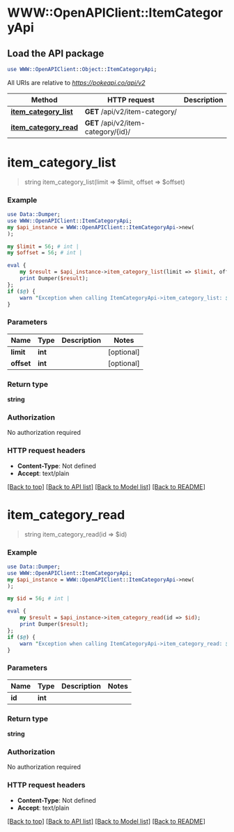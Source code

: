 # WWW::OpenAPIClient::ItemCategoryApi

## Load the API package
```perl
use WWW::OpenAPIClient::Object::ItemCategoryApi;
```

All URIs are relative to *https://pokeapi.co/api/v2*

Method | HTTP request | Description
------------- | ------------- | -------------
[**item_category_list**](ItemCategoryApi.md#item_category_list) | **GET** /api/v2/item-category/ | 
[**item_category_read**](ItemCategoryApi.md#item_category_read) | **GET** /api/v2/item-category/{id}/ | 


# **item_category_list**
> string item_category_list(limit => $limit, offset => $offset)



### Example
```perl
use Data::Dumper;
use WWW::OpenAPIClient::ItemCategoryApi;
my $api_instance = WWW::OpenAPIClient::ItemCategoryApi->new(
);

my $limit = 56; # int | 
my $offset = 56; # int | 

eval {
    my $result = $api_instance->item_category_list(limit => $limit, offset => $offset);
    print Dumper($result);
};
if ($@) {
    warn "Exception when calling ItemCategoryApi->item_category_list: $@\n";
}
```

### Parameters

Name | Type | Description  | Notes
------------- | ------------- | ------------- | -------------
 **limit** | **int**|  | [optional] 
 **offset** | **int**|  | [optional] 

### Return type

**string**

### Authorization

No authorization required

### HTTP request headers

 - **Content-Type**: Not defined
 - **Accept**: text/plain

[[Back to top]](#) [[Back to API list]](../README.md#documentation-for-api-endpoints) [[Back to Model list]](../README.md#documentation-for-models) [[Back to README]](../README.md)

# **item_category_read**
> string item_category_read(id => $id)



### Example
```perl
use Data::Dumper;
use WWW::OpenAPIClient::ItemCategoryApi;
my $api_instance = WWW::OpenAPIClient::ItemCategoryApi->new(
);

my $id = 56; # int | 

eval {
    my $result = $api_instance->item_category_read(id => $id);
    print Dumper($result);
};
if ($@) {
    warn "Exception when calling ItemCategoryApi->item_category_read: $@\n";
}
```

### Parameters

Name | Type | Description  | Notes
------------- | ------------- | ------------- | -------------
 **id** | **int**|  | 

### Return type

**string**

### Authorization

No authorization required

### HTTP request headers

 - **Content-Type**: Not defined
 - **Accept**: text/plain

[[Back to top]](#) [[Back to API list]](../README.md#documentation-for-api-endpoints) [[Back to Model list]](../README.md#documentation-for-models) [[Back to README]](../README.md)

